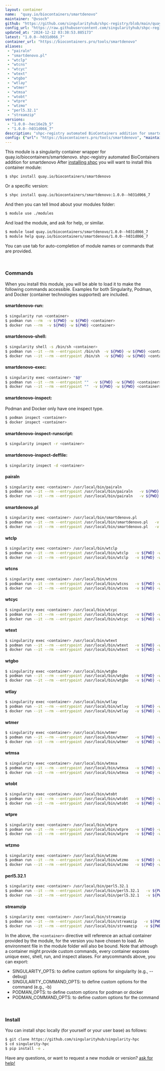 ```yaml
---
layout: container
name:  "quay.io/biocontainers/smartdenovo"
maintainer: "@vsoch"
github: "https://github.com/singularityhub/shpc-registry/blob/main/quay.io/biocontainers/smartdenovo/container.yaml"
config_url: "https://raw.githubusercontent.com/singularityhub/shpc-registry/main/quay.io/biocontainers/smartdenovo/container.yaml"
updated_at: "2024-12-12 03:38:53.885173"
latest: "1.0.0--h031d066_7"
container_url: "https://biocontainers.pro/tools/smartdenovo"
aliases:
 - "pairaln"
 - "smartdenovo.pl"
 - "wtclp"
 - "wtcns"
 - "wtcyc"
 - "wtext"
 - "wtgbo"
 - "wtlay"
 - "wtmer"
 - "wtmsa"
 - "wtobt"
 - "wtpre"
 - "wtzmo"
 - "perl5.32.1"
 - "streamzip"
versions:
 - "1.0.0--hec16e2b_5"
 - "1.0.0--h031d066_7"
description: "shpc-registry automated BioContainers addition for smartdenovo"
config: {"url": "https://biocontainers.pro/tools/smartdenovo", "maintainer": "@vsoch", "description": "shpc-registry automated BioContainers addition for smartdenovo", "latest": {"1.0.0--h031d066_7": "sha256:dd1a2eae73379ea7503c99d4ebd6ec4de7e6416903b335f8606bb1b027a9ac0b"}, "tags": {"1.0.0--hec16e2b_5": "sha256:0d45291b3ba458ea76b2a8aaa0f2b94b2a064721ac62e47ac053c80d55e4b13b", "1.0.0--h031d066_7": "sha256:dd1a2eae73379ea7503c99d4ebd6ec4de7e6416903b335f8606bb1b027a9ac0b"}, "docker": "quay.io/biocontainers/smartdenovo", "aliases": {"pairaln": "/usr/local/bin/pairaln", "smartdenovo.pl": "/usr/local/bin/smartdenovo.pl", "wtclp": "/usr/local/bin/wtclp", "wtcns": "/usr/local/bin/wtcns", "wtcyc": "/usr/local/bin/wtcyc", "wtext": "/usr/local/bin/wtext", "wtgbo": "/usr/local/bin/wtgbo", "wtlay": "/usr/local/bin/wtlay", "wtmer": "/usr/local/bin/wtmer", "wtmsa": "/usr/local/bin/wtmsa", "wtobt": "/usr/local/bin/wtobt", "wtpre": "/usr/local/bin/wtpre", "wtzmo": "/usr/local/bin/wtzmo", "perl5.32.1": "/usr/local/bin/perl5.32.1", "streamzip": "/usr/local/bin/streamzip"}}
---
```


This module is a singularity container wrapper for quay.io/biocontainers/smartdenovo.
shpc-registry automated BioContainers addition for smartdenovo
After [installing shpc](#install) you will want to install this container module:


```bash
$ shpc install quay.io/biocontainers/smartdenovo
```

Or a specific version:

```bash
$ shpc install quay.io/biocontainers/smartdenovo:1.0.0--h031d066_7
```

And then you can tell lmod about your modules folder:

```bash
$ module use ./modules
```

And load the module, and ask for help, or similar.

```bash
$ module load quay.io/biocontainers/smartdenovo/1.0.0--h031d066_7
$ module help quay.io/biocontainers/smartdenovo/1.0.0--h031d066_7
```

You can use tab for auto-completion of module names or commands that are provided.

<br>

### Commands

When you install this module, you will be able to load it to make the following commands accessible.
Examples for both Singularity, Podman, and Docker (container technologies supported) are included.

#### smartdenovo-run:

```bash
$ singularity run <container>
$ podman run --rm  -v ${PWD} -w ${PWD} <container>
$ docker run --rm  -v ${PWD} -w ${PWD} <container>
```

#### smartdenovo-shell:

```bash
$ singularity shell -s /bin/sh <container>
$ podman run --it --rm --entrypoint /bin/sh  -v ${PWD} -w ${PWD} <container>
$ docker run --it --rm --entrypoint /bin/sh  -v ${PWD} -w ${PWD} <container>
```

#### smartdenovo-exec:

```bash
$ singularity exec <container> "$@"
$ podman run --it --rm --entrypoint ""  -v ${PWD} -w ${PWD} <container> "$@"
$ docker run --it --rm --entrypoint ""  -v ${PWD} -w ${PWD} <container> "$@"
```

#### smartdenovo-inspect:

Podman and Docker only have one inspect type.

```bash
$ podman inspect <container>
$ docker inspect <container>
```

#### smartdenovo-inspect-runscript:

```bash
$ singularity inspect -r <container>
```

#### smartdenovo-inspect-deffile:

```bash
$ singularity inspect -d <container>
```


#### pairaln

```bash
$ singularity exec <container> /usr/local/bin/pairaln
$ podman run --it --rm --entrypoint /usr/local/bin/pairaln   -v ${PWD} -w ${PWD} <container> -c " $@"
$ docker run --it --rm --entrypoint /usr/local/bin/pairaln   -v ${PWD} -w ${PWD} <container> -c " $@"
```


#### smartdenovo.pl

```bash
$ singularity exec <container> /usr/local/bin/smartdenovo.pl
$ podman run --it --rm --entrypoint /usr/local/bin/smartdenovo.pl   -v ${PWD} -w ${PWD} <container> -c " $@"
$ docker run --it --rm --entrypoint /usr/local/bin/smartdenovo.pl   -v ${PWD} -w ${PWD} <container> -c " $@"
```


#### wtclp

```bash
$ singularity exec <container> /usr/local/bin/wtclp
$ podman run --it --rm --entrypoint /usr/local/bin/wtclp   -v ${PWD} -w ${PWD} <container> -c " $@"
$ docker run --it --rm --entrypoint /usr/local/bin/wtclp   -v ${PWD} -w ${PWD} <container> -c " $@"
```


#### wtcns

```bash
$ singularity exec <container> /usr/local/bin/wtcns
$ podman run --it --rm --entrypoint /usr/local/bin/wtcns   -v ${PWD} -w ${PWD} <container> -c " $@"
$ docker run --it --rm --entrypoint /usr/local/bin/wtcns   -v ${PWD} -w ${PWD} <container> -c " $@"
```


#### wtcyc

```bash
$ singularity exec <container> /usr/local/bin/wtcyc
$ podman run --it --rm --entrypoint /usr/local/bin/wtcyc   -v ${PWD} -w ${PWD} <container> -c " $@"
$ docker run --it --rm --entrypoint /usr/local/bin/wtcyc   -v ${PWD} -w ${PWD} <container> -c " $@"
```


#### wtext

```bash
$ singularity exec <container> /usr/local/bin/wtext
$ podman run --it --rm --entrypoint /usr/local/bin/wtext   -v ${PWD} -w ${PWD} <container> -c " $@"
$ docker run --it --rm --entrypoint /usr/local/bin/wtext   -v ${PWD} -w ${PWD} <container> -c " $@"
```


#### wtgbo

```bash
$ singularity exec <container> /usr/local/bin/wtgbo
$ podman run --it --rm --entrypoint /usr/local/bin/wtgbo   -v ${PWD} -w ${PWD} <container> -c " $@"
$ docker run --it --rm --entrypoint /usr/local/bin/wtgbo   -v ${PWD} -w ${PWD} <container> -c " $@"
```


#### wtlay

```bash
$ singularity exec <container> /usr/local/bin/wtlay
$ podman run --it --rm --entrypoint /usr/local/bin/wtlay   -v ${PWD} -w ${PWD} <container> -c " $@"
$ docker run --it --rm --entrypoint /usr/local/bin/wtlay   -v ${PWD} -w ${PWD} <container> -c " $@"
```


#### wtmer

```bash
$ singularity exec <container> /usr/local/bin/wtmer
$ podman run --it --rm --entrypoint /usr/local/bin/wtmer   -v ${PWD} -w ${PWD} <container> -c " $@"
$ docker run --it --rm --entrypoint /usr/local/bin/wtmer   -v ${PWD} -w ${PWD} <container> -c " $@"
```


#### wtmsa

```bash
$ singularity exec <container> /usr/local/bin/wtmsa
$ podman run --it --rm --entrypoint /usr/local/bin/wtmsa   -v ${PWD} -w ${PWD} <container> -c " $@"
$ docker run --it --rm --entrypoint /usr/local/bin/wtmsa   -v ${PWD} -w ${PWD} <container> -c " $@"
```


#### wtobt

```bash
$ singularity exec <container> /usr/local/bin/wtobt
$ podman run --it --rm --entrypoint /usr/local/bin/wtobt   -v ${PWD} -w ${PWD} <container> -c " $@"
$ docker run --it --rm --entrypoint /usr/local/bin/wtobt   -v ${PWD} -w ${PWD} <container> -c " $@"
```


#### wtpre

```bash
$ singularity exec <container> /usr/local/bin/wtpre
$ podman run --it --rm --entrypoint /usr/local/bin/wtpre   -v ${PWD} -w ${PWD} <container> -c " $@"
$ docker run --it --rm --entrypoint /usr/local/bin/wtpre   -v ${PWD} -w ${PWD} <container> -c " $@"
```


#### wtzmo

```bash
$ singularity exec <container> /usr/local/bin/wtzmo
$ podman run --it --rm --entrypoint /usr/local/bin/wtzmo   -v ${PWD} -w ${PWD} <container> -c " $@"
$ docker run --it --rm --entrypoint /usr/local/bin/wtzmo   -v ${PWD} -w ${PWD} <container> -c " $@"
```


#### perl5.32.1

```bash
$ singularity exec <container> /usr/local/bin/perl5.32.1
$ podman run --it --rm --entrypoint /usr/local/bin/perl5.32.1   -v ${PWD} -w ${PWD} <container> -c " $@"
$ docker run --it --rm --entrypoint /usr/local/bin/perl5.32.1   -v ${PWD} -w ${PWD} <container> -c " $@"
```


#### streamzip

```bash
$ singularity exec <container> /usr/local/bin/streamzip
$ podman run --it --rm --entrypoint /usr/local/bin/streamzip   -v ${PWD} -w ${PWD} <container> -c " $@"
$ docker run --it --rm --entrypoint /usr/local/bin/streamzip   -v ${PWD} -w ${PWD} <container> -c " $@"
```



In the above, the `<container>` directive will reference an actual container provided
by the module, for the version you have chosen to load. An environment file in the
module folder will also be bound. Note that although a container
might provide custom commands, every container exposes unique exec, shell, run, and
inspect aliases. For anycommands above, you can export:

 - SINGULARITY_OPTS: to define custom options for singularity (e.g., --debug)
 - SINGULARITY_COMMAND_OPTS: to define custom options for the command (e.g., -b)
 - PODMAN_OPTS: to define custom options for podman or docker
 - PODMAN_COMMAND_OPTS: to define custom options for the command

<br>

### Install

You can install shpc locally (for yourself or your user base) as follows:

```bash
$ git clone https://github.com/singularityhub/singularity-hpc
$ cd singularity-hpc
$ pip install -e .
```

Have any questions, or want to request a new module or version? [ask for help!](https://github.com/singularityhub/singularity-hpc/issues)